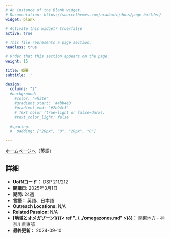 ```yaml
---
# An instance of the Blank widget.
# Documentation: https://sourcethemes.com/academic/docs/page-builder/
widget: blank

# Activate this widget? true/false
active: true

# This file represents a page section.
headless: true

# Order that this section appears on the page.
weight: 15

title: 概要
subtitle: ''

design:
  columns: "2"
  #background:
    #color: 'white'
    #gradient_start: '#4bb4e3'
    #gradient_end: '#2b94c3'
    # Text color (true=light or false=dark).
    #text_color_light: false

  #spacing:
  #  padding: ["20px", "0", "20px", "0"]

---
```


[ホームページへ](https://www.ywamyokohama.org/general-1)（英語）

## 詳細

* **UofNコード：** DSP 211/212
* **開講日:** 2025年3月1日
* **期間:** 24週
* **言語：** 英語、日本語
* **Outreach Locations:** N/A
* **Related Passion:** N/A
* **[地域とオメガゾーン]({{< ref "../../omegazones.md" >}})：** 関東地方・神奈川県東部
* **最終更新：** 2024-09-10
